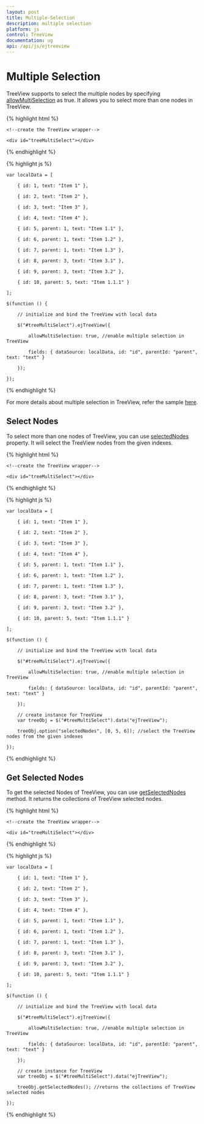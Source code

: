 ```yaml
---
layout: post
title: Multiple-Selection
description: multiple selection
platform: js
control: TreeView
documentation: ug
api: /api/js/ejtreeview
---
```



# Multiple Selection

TreeView supports to select the multiple nodes by specifying [allowMultiSelection](https://help.syncfusion.com/api/js/ejtreeview#members:allowmultiselection) as true. It allows you to select more than one nodes in TreeView.

{% highlight html %}

	<!--create the TreeView wrapper-->
	
	<div id="treeMultiSelect"></div>

{% endhighlight %}

{% highlight js %}

	var localData = [

		{ id: 1, text: "Item 1" },
	
		{ id: 2, text: "Item 2" },
	
		{ id: 3, text: "Item 3" },
	
		{ id: 4, text: "Item 4" },
	
		{ id: 5, parent: 1, text: "Item 1.1" },
	
		{ id: 6, parent: 1, text: "Item 1.2" },
	
		{ id: 7, parent: 1, text: "Item 1.3" },
	
		{ id: 8, parent: 3, text: "Item 3.1" },
	
		{ id: 9, parent: 3, text: "Item 3.2" },
	
		{ id: 10, parent: 5, text: "Item 1.1.1" }
	
	];
	
	$(function () {
	
		// initialize and bind the TreeView with local data
	
		$("#treeMultiSelect").ejTreeView({
	
			allowMultiSelection: true, //enable multiple selection in TreeView
	
			fields: { dataSource: localData, id: "id", parentId: "parent", text: "text" }
	
		});
	
	});

	
{% endhighlight %}

For more details about multiple selection in TreeView, refer the sample [here](http://jsplayground.syncfusion.com/Sync_wuoxgu3q).

## Select Nodes

To select more than one nodes of TreeView, you can use [selectedNodes](https://help.syncfusion.com/api/js/ejtreeview#members:selectednodes) property. It will select the TreeView nodes from the given indexes.

{% highlight html %}

    <!--create the TreeView wrapper-->

    <div id="treeMultiSelect"></div>

{% endhighlight %}

{% highlight js %}

	var localData = [

		{ id: 1, text: "Item 1" },
	
		{ id: 2, text: "Item 2" },
	
		{ id: 3, text: "Item 3" },
	
		{ id: 4, text: "Item 4" },
	
		{ id: 5, parent: 1, text: "Item 1.1" },
	
		{ id: 6, parent: 1, text: "Item 1.2" },
	
		{ id: 7, parent: 1, text: "Item 1.3" },
	
		{ id: 8, parent: 3, text: "Item 3.1" },
	
		{ id: 9, parent: 3, text: "Item 3.2" },
	
		{ id: 10, parent: 5, text: "Item 1.1.1" }
	
	];
	
	$(function () {
	
		// initialize and bind the TreeView with local data
	
		$("#treeMultiSelect").ejTreeView({
	
			allowMultiSelection: true, //enable multiple selection in TreeView
	
			fields: { dataSource: localData, id: "id", parentId: "parent", text: "text" }
	
		});
		
		// create instance for TreeView
		var treeObj = $("#treeMultiSelect").data("ejTreeView");
	
		treeObj.option("selectedNodes", [0, 5, 6]); //select the TreeView nodes from the given indexes
	
	});
	
{% endhighlight %}

## Get Selected Nodes

To get the selected Nodes of TreeView, you can use [getSelectedNodes](https://help.syncfusion.com/api/js/ejtreeview#methods:getselectednodes) method. It returns the collections of TreeView selected nodes.

{% highlight html %}

    <!--create the TreeView wrapper-->

    <div id="treeMultiSelect"></div>

{% endhighlight %}

{% highlight js %}

	var localData = [

		{ id: 1, text: "Item 1" },
	
		{ id: 2, text: "Item 2" },
	
		{ id: 3, text: "Item 3" },
	
		{ id: 4, text: "Item 4" },
	
		{ id: 5, parent: 1, text: "Item 1.1" },
	
		{ id: 6, parent: 1, text: "Item 1.2" },
	
		{ id: 7, parent: 1, text: "Item 1.3" },
	
		{ id: 8, parent: 3, text: "Item 3.1" },
	
		{ id: 9, parent: 3, text: "Item 3.2" },
	
		{ id: 10, parent: 5, text: "Item 1.1.1" }
	
	];
	
	$(function () {
	
		// initialize and bind the TreeView with local data
	
		$("#treeMultiSelect").ejTreeView({
	
			allowMultiSelection: true, //enable multiple selection in TreeView
	
			fields: { dataSource: localData, id: "id", parentId: "parent", text: "text" }
	
		});
		
		// create instance for TreeView
		var treeObj = $("#treeMultiSelect").data("ejTreeView");
	
		treeObj.getSelectedNodes(); //returns the collections of TreeView selected nodes
	
	});
	
{% endhighlight %}



